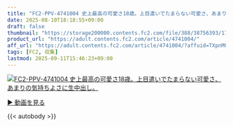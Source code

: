 ```yaml
---
title: "FC2-PPV-4741004 史上最高の可愛さ18歳。上目遣いでたまらない可愛さ、あまりの気持ちよさに生中出し。"
date: 2025-08-10T18:18:55+09:00
draft: false
thumbnail: "https://storage200000.contents.fc2.com/file/388/38756393/1754816307.06.png"
product_url: "https://adult.contents.fc2.com/article/4741004/"
aff_url: "https://adult.contents.fc2.com/article/4741004/?affuid=TXpnM01qYzFNalk9"
tags: [FC2, 収集]
lastmod: 2025-09-11T15:46:23+09:00
---
```

[![FC2-PPV-4741004 史上最高の可愛さ18歳。上目遣いでたまらない可愛さ、あまりの気持ちよさに生中出し。](https://storage200000.contents.fc2.com/file/388/38756393/1754816307.06.png)](https://adult.contents.fc2.com/article/4741004/?affuid=TXpnM01qYzFNalk9)

[▶︎ 動画を見る](https://adult.contents.fc2.com/article/4741004/?affuid=TXpnM01qYzFNalk9)


{{< autobody >}}

